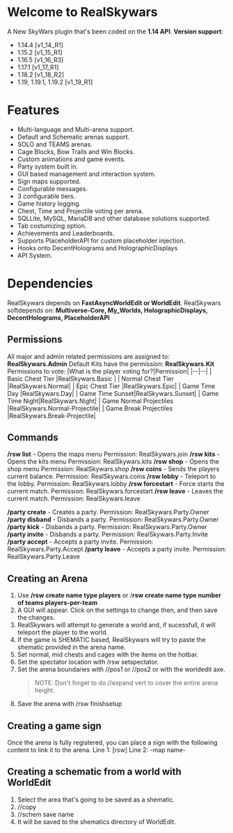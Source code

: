 # Welcome to RealSkywars

A New SkyWars plugin that's been coded on the **1.14 API**.
**Version support**: 
 - 1.14.4 [v1_14_R1]
 - 1.15.2 [v1_15_R1]
 - 1.16.5 [v1_16_R3]
 - 1.17.1 [v1_17_R1]
 - 1.18.2 [v1_18_R2]
 - 1.19, 1.19.1, 1.19.2 [v1_19_R1]

# Features

 - Multi-language and Multi-arena support.
 - Default and Schematic arenas support.
 - SOLO and TEAMS arenas.
 - Cage Blocks, Bow Trails and Win Blocks.
 - Custom animations and game events.
 - Party system built in.
 - GUI based management and interaction system.
 - Sign maps supported.
 - Configurable messages.
 - 3 configurable tiers.
 - Game history logging.
 - Chest, Time and Projectile voting per arena.
 - SQLLite, MySQL, MariaDB and other database solutions supported.
 - Tab costumizing option.
 - Achievements and Leaderboards.
 - Supports PlaceholderAPI for custom placeholder injection.
 - Hooks onto DecentHolograms and HolographicDisplays
 - API System.

# Dependencies

RealSkywars depends on **FastAsyncWorldEdit or WorldEdit**.
RealSkywars softdepends on: **Multiverse-Core, My_Worlds, HolographicDisplays, DecentHolograms, PlaceholderAPI**

## Permissions

All major and admin related permissions are assigned to: **RealSkywars.Admin**
Default Kits have the permission: **RealSkywars.Kit**
Permissions to vote:
|What is the player voting for?|Permission|
|--|--|
| Basic Chest Tier |RealSkywars.Basic |
| Normal Chest Tier |RealSkywars.Normal|
| Epic Chest Tier |RealSkywars.Epic|
| Game Time Day |RealSkywars.Day|
| Game Time Sunset|RealSkywars.Sunset|
| Game Time Night|RealSkywars.Night|
| Game Normal Projectiles |RealSkywars.Normal-Projectile|
| Game Break Projectiles |RealSkywars.Break-Projectile|
## Commands

**/rsw list** - Opens the maps menu
 Permission: RealSkywars.join
**/rsw kits** - Opens the kits menu
 Permission: RealSkywars.kits
**/rsw shop** - Opens the shop menu
 Permission: RealSkywars.shop
**/rsw coins** - Sends the players current balance.
 Permission: RealSkywars.coins
**/rsw lobby** - Teleport to the lobby.
 Permission: RealSkywars.lobby
**/rsw forcestart** - Force starts the current match.
 Permission: RealSkywars.forcestart
**/rsw leave** - Leaves the current match.
 Permission: RealSkywars.leave

**/party create** - Creates a party.
 Permission: RealSkywars.Party.Owner
 **/party disband** - Disbands a party.
 Permission: RealSkywars.Party.Owner
  **/party kick** - Disbands a party.
 Permission: RealSkywars.Party.Owner
  **/party invite** - Disbands a party.
 Permission: RealSkywars.Party.Invite
   **/party accept** - Accepts a party invite.
 Permission: RealSkywars.Party.Accept
    **/party leave** - Accepts a party invite.
 Permission: RealSkywars.Party.Leave
 
## Creating an Arena

 1. Use **/rsw create name type players** or /**rsw create name type number of teams players-per-team**
 2. A GUI will appear. Click on the settings to change then, and then save the changes.
 3. RealSkywars will attempt to generate a world and, if sucessfull, it will teleport the player to the world.
 4. If the game is SHEMATIC based, RealSkywars will try to paste the shematic provided in the arena name.
 5. Set normal, mid chests and cages with the items on the hotbar.
 6. Set the spectator location with /rsw setspectator.
 7. Set the arena boundaries with //pos1 or //pos2 or with the worldedit axe.
	 > NOTE: Don't forget to do //expand vert to cover the entire arena height.
8.  Save the arena with /rsw finishsetup

## Creating a game sign

Once the arena is fully registered, you can place a sign with the following content to link it to the arena.
Line 1: [rsw]
Line 2: -map name-

## Creating a schematic from a world with WorldEdit

 1. Select the area that's going to be saved as a shematic.
 2. //copy
 3. //schem save name
 4. It will be saved to the shematics directory of WorldEdit.
